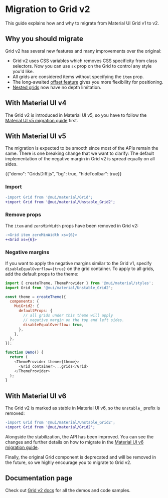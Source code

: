 # Migration to Grid v2

<p class="description">This guide explains how and why to migrate from Material UI Grid v1 to v2.</p>

## Why you should migrate

Grid v2 has several new features and many improvements over the original:

- Grid v2 uses CSS variables which removes CSS specificity from class selectors.
  Now you can use `sx` prop on the Grid to control any style you'd like.
- All grids are considered items without specifying the `item` prop.
- The long-awaited [offset feature](/material-ui/react-grid2/#offset) gives you more flexibility for positioning.
- [Nested grids](/material-ui/react-grid2/#nested-grid) now have no depth limitation.

## With Material UI v4

The Grid v2 is introduced in Material UI v5, so you have to follow the [Material UI v5 migration guide](/material-ui/migration/migration-v4/) first.

## With Material UI v5

The migration is expected to be smooth since most of the APIs remain the same.
There is one breaking change that we want to clarify:
The default implementation of the negative margin in Grid v2 is spread equally on all sides.

{{"demo": "GridsDiff.js", "bg": true, "hideToolbar": true}}

### Import

```diff
-import Grid from '@mui/material/Grid';
+import Grid from '@mui/material/Unstable_Grid2';
```

### Remove props

The `item` and `zeroMinWidth` props have been removed in Grid v2:

```diff
-<Grid item zeroMinWidth xs={6}>
+<Grid xs={6}>
```

### Negative margins

If you want to apply the negative margins similar to the Grid v1, specify `disableEqualOverflow={true}` on the grid container.
To apply to all grids, add the default props to the theme:

```js
import { createTheme, ThemeProvider } from '@mui/material/styles';
import Grid from '@mui/material/Unstable_Grid2';

const theme = createTheme({
  components: {
    MuiGrid2: {
      defaultProps: {
        // all grids under this theme will apply
        // negative margin on the top and left sides.
        disableEqualOverflow: true,
      },
    },
  },
});

function Demo() {
  return (
    <ThemeProvider theme={theme}>
      <Grid container>...grids</Grid>
    </ThemeProvider>
  );
}
```

## With Material UI v6

The Grid v2 is marked as stable in Material UI v6, so the `Unstable_` prefix is removed:

```diff
-import Grid from '@mui/material/Unstable_Grid2';
+import Grid from '@mui/material/Grid2';
```

Alongside the stabilization, the API has been improved.
You can see the changes and further details on how to migrate in the [Material UI v6 migration guide](/material-ui/migration/migrating-to-v6/#grid-v2-unstable-grid).

Finally, the original Grid component is deprecated and will be removed in the future, so we highly encourage you to migrate to Grid v2.

## Documentation page

Check out [Grid v2 docs](/material-ui/react-grid2/#fluid-grids) for all the demos and code samples.
